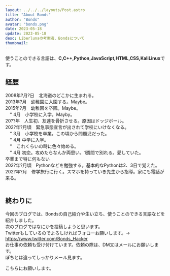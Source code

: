 ```yaml
---
layout: ../../../layouts/Post.astro
title: "About Bonds"
author: "Bonds"
avatar: "bonds.png"
date: 2023-05-18
update: 2023-05-18
desc: Liberlunaの考案者、Bondsについて
thumbnail: 
---
```

使うことのできる言語は、**C,C++,Python,JavaScript,HTML,CSS,KaliLinux**です。
<br>
## 経歴
2008年?月?日　北海道のどこかに生まれる。
<br>
2013年?月　幼稚園に入園する。Maybe。
<br>
2015年?月　幼稚園を卒園。Maybe。
<br>
　‘’  4月　小学校に入学。Mayby。
 <br>
20??年　人生初、友達を骨折させる。原因はドッジボール。
<br>
202?年?月頃　緊急事態宣言が出されて学校にいけなくなる。
<br>
　‘’  3月　小学校を卒業。この頃から問題児だった。<br>
　‘’  4月 中学に入学。
 <br>
　‘’　これくらいの時に色々始める。
 <br>
　‘’  4月 初恋。攻めたらなんか両思い。1週間で別れる。愛していた。
<br>
卒業まで特に何もない
<br>
202?年?月頃　Pythonなどを勉強する。基本的なPythonは2、3日で覚えた。
<br>
202?年?月　修学旅行に行く。スマホを持っていき先生から指導。家にも電話が来る。
<br>
<br>
## 終わりに
今回のブログでは、Bondsの自己紹介や生い立ち、使うことのできる言語などを紹介しました。
<br>
次のブログではなにかを投稿しようと思います。
<br>
Twitterもしているのでよろしければフォローお願いします。→ https://www.twitter.com/Bonds_Hacker
<br>
お仕事の依頼も受け付けています。依頼の際は、DM又はメールにお願いします。
<br>
ぽちとは違ってしっかりメール見ます。
<br>

こちらにお願いします。
